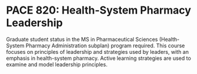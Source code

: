 # PACE 820: Health-System Pharmacy Leadership

Graduate student status in the MS in Pharmaceutical Sciences (Health-System Pharmacy Administration subplan) program required. This course focuses on principles of leadership and strategies used by leaders, with an emphasis in health-system pharmacy. Active learning strategies are used to examine and model leadership principles.